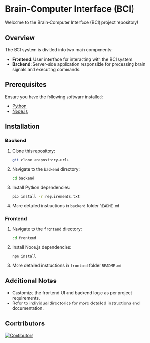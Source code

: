 # Brain-Computer Interface (BCI)

Welcome to the Brain-Computer Interface (BCI) project repository!

## Overview

The BCI system is divided into two main components:

- **Frontend**: User interface for interacting with the BCI system.
- **Backend**: Server-side application responsible for processing brain signals and executing commands.

## Prerequisites

Ensure you have the following software installed:

- [Python](https://www.python.org/downloads/)
- [Node.js](https://nodejs.org/en/download/)

## Installation

### Backend

1. Clone this repository:

   ```bash
   git clone <repository-url>
   ```

2. Navigate to the `backend` directory:

   ```bash
   cd backend
   ```

3. Install Python dependencies:

   ```bash
   pip install -r requirements.txt
   ```

4. More detailed instructions in `backend` folder `README.md`

### Frontend

1. Navigate to the `frontend` directory:

   ```bash
   cd frontend
   ```

2. Install Node.js dependencies:

   ```bash
   npm install
   ```

3. More detailed instructions in `frontend` folder `README.md`

## Additional Notes

- Customize the frontend UI and backend logic as per project requirements.
- Refer to individual directories for more detailed instructions and documentation.

## Contributors

<a href="https://github.com/SiddhantKodolkar/BCI/graphs/contributors">
  <img src="https://contrib.rocks/image?repo=SiddhantKodolkar/BCI" alt="Contibutors"/>
</a>

